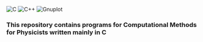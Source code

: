 

![C](https://img.shields.io/badge/C-00599C?style=for-the-badge&logo=c&logoColor=white) ![C++](https://img.shields.io/badge/C++-006400?style=for-the-badge&logo=c%2B%2B&logoColor=white)
 ![Gnuplot](https://img.shields.io/badge/Gnuplot-f62e03?style=for-the-badge&logo=gnu&logoColor=white)








<h3>This repository contains programs for Computational Methods for Physicists written mainly in C</h3>


